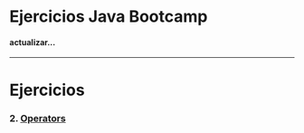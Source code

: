 # Ejercicios Java Bootcamp

#### actualizar...

[//]: # (# Comentario en markdown)

<!-- 
Comentario de html
-->

---

[//]: # (# Andr7st)
[//]: # (# Andr7st - https://github.com/Andr7st/Java-Bootcamp)

# Ejercicios

### 2. [Operators](src/clase_05/README.md)


